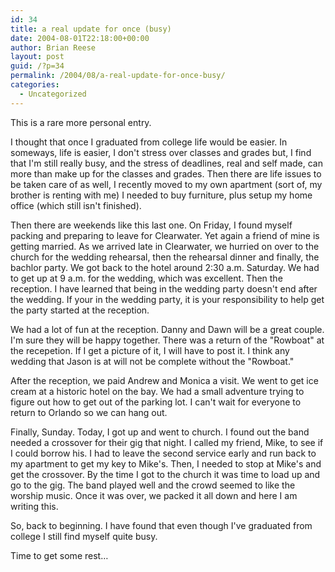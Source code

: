 ```yaml
---
id: 34
title: a real update for once (busy)
date: 2004-08-01T22:18:00+00:00
author: Brian Reese
layout: post
guid: /?p=34
permalink: /2004/08/a-real-update-for-once-busy/
categories:
  - Uncategorized
---
```

This is a rare more personal entry.

I thought that once I graduated from college life would be easier. In someways, life is easier, I don&apos;t stress over classes and grades but, I find that I&apos;m still really busy, and the stress of deadlines, real and self made, can more than make up for the classes and grades. Then there are life issues to be taken care of as well, I recently moved to my own apartment (sort of, my brother is renting with me) I needed to buy furniture, plus setup my home office (which still isn&apos;t finished).

Then there are weekends like this last one. On Friday, I found myself packing and preparing to leave for Clearwater. Yet again a friend of mine is getting married. As we arrived late in Clearwater, we hurried on over to the church for the wedding rehearsal, then the rehearsal dinner and finally, the bachlor party. We got back to the hotel around 2:30 a.m. Saturday. We had to get up at 9 a.m. for the wedding, which was excellent. Then the reception. I have learned that being in the wedding party doesn&apos;t end after the wedding. If your in the wedding party, it is your responsibility to help get the party started at the reception.

We had a lot of fun at the reception. Danny and Dawn will be a great couple. I&apos;m sure they will be happy together. There was a return of the "Rowboat" at the recepetion. If I get a picture of it, I will have to post it. I think any wedding that Jason is at will not be complete without the "Rowboat."

After the reception, we paid Andrew and Monica a visit. We went to get ice cream at a historic hotel on the bay. We had a small adventure trying to figure out how to get out of the parking lot. I can&apos;t wait for everyone to return to Orlando so we can hang out.

Finally, Sunday. Today, I got up and went to church. I found out the band needed a crossover for their gig that night. I called my friend, Mike, to see if I could borrow his. I had to leave the second service early and run back to my apartment to get my key to Mike&apos;s. Then, I needed to stop at Mike&apos;s and get the crossover. By the time I got to the church it was time to load up and go to the gig. The band played well and the crowd seemed to like the worship music. Once it was over, we packed it all down and here I am writing this.

So, back to beginning. I have found that even though I&apos;ve graduated from college I still find myself quite busy.

Time to get some rest&#8230;